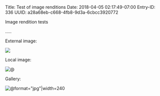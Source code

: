 Title: Test of image renditions
Date: 2018-04-05 02:17:49-07:00
Entry-ID: 336
UUID: a28a68eb-c668-4fb8-9d3a-6cbcc3920772

Image rendition tests

.....

External image:

![](http://beesbuzz.biz/d/lewi/lewi-51.jpg)

Local image:

![@](lewi-53.png|format="jpg")

Gallery:

![@format="jpg"|width=240](lewi-1.png,lewi-2.png,lewi-3.png)
